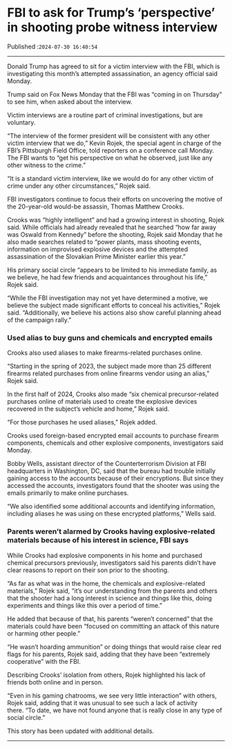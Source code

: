 # FBI to ask for Trump’s ‘perspective’ in shooting probe witness interview

Published :`2024-07-30 16:40:54`

---

Donald Trump has agreed to sit for a victim interview with the FBI, which is investigating this month’s attempted assassination, an agency official said Monday.

Trump said on Fox News Monday that the FBI was “coming in on Thursday” to see him, when asked about the interview.

Victim interviews are a routine part of criminal investigations, but are voluntary.

“The interview of the former president will be consistent with any other victim interview that we do,” Kevin Rojek, the special agent in charge of the FBI’s Pittsburgh Field Office, told reporters on a conference call Monday. The FBI wants to “get his perspective on what he observed, just like any other witness to the crime.”

“It is a standard victim interview, like we would do for any other victim of crime under any other circumstances,” Rojek said.

FBI investigators continue to focus their efforts on uncovering the motive of the 20-year-old would-be assassin, Thomas Matthew Crooks.

Crooks was “highly intelligent” and had a growing interest in shooting, Rojek said. While officials had already revealed that he searched “how far away was Oswald from Kennedy” before the shooting, Rojek said Monday that he also made searches related to “power plants, mass shooting events, information on improvised explosive devices and the attempted assassination of the Slovakian Prime Minister earlier this year.”

His primary social circle “appears to be limited to his immediate family, as we believe, he had few friends and acquaintances throughout his life,” Rojek said.

“While the FBI investigation may not yet have determined a motive, we believe the subject made significant efforts to conceal his activities,” Rojek said. “Additionally, we believe his actions also show careful planning ahead of the campaign rally.”

### Used alias to buy guns and chemicals and encrypted emails

Crooks also used aliases to make firearms-related purchases online.

“Starting in the spring of 2023, the subject made more than 25 different firearms related purchases from online firearms vendor using an alias,” Rojek said.

In the first half of 2024, Crooks also made “six chemical precursor-related purchases online of materials used to create the explosive devices recovered in the subject’s vehicle and home,” Rojek said.

“For those purchases he used aliases,” Rojek added.

Crooks used foreign-based encrypted email accounts to purchase firearm components, chemicals and other explosive components, investigators said Monday.

Bobby Wells, assistant director of the Counterterrorism Division at FBI headquarters in Washington, DC, said that the bureau had trouble initially gaining access to the accounts because of their encryptions. But since they accessed the accounts, investigators found that the shooter was using the emails primarily to make online purchases.

“We also identified some additional accounts and identifying information, including aliases he was using on these encrypted platforms,” Wells said.

### Parents weren’t alarmed by Crooks having explosive-related materials because of his interest in science, FBI says

While Crooks had explosive components in his home and purchased chemical precursors previously, investigators said his parents didn’t have clear reasons to report on their son prior to the shooting.

“As far as what was in the home, the chemicals and explosive-related materials,” Rojek said, “it’s our understanding from the parents and others that the shooter had a long interest in science and things like this, doing experiments and things like this over a period of time.”

He added that because of that, his parents “weren’t concerned” that the materials could have been “focused on committing an attack of this nature or harming other people.”

“He wasn’t hoarding ammunition” or doing things that would raise clear red flags for his parents, Rojek said, adding that they have been “extremely cooperative” with the FBI.

Describing Crooks’ isolation from others, Rojek highlighted his lack of friends both online and in person.

“Even in his gaming chatrooms, we see very little interaction” with others, Rojek said, adding that it was unusual to see such a lack of activity there. “To date, we have not found anyone that is really close in any type of social circle.”

This story has been updated with additional details.

---

